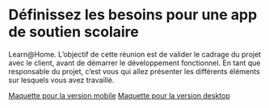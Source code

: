 <h1>Définissez les besoins pour une app de soutien scolaire</h1>
<p> Learn@Home. L’objectif de cette réunion est de valider le cadrage du projet avec le client, avant de démarrer le développement fonctionnel. En tant que responsable du projet, c’est vous qui allez présenter les différents éléments sur lesquels vous avez travaillé.</p>

<a href="https://xd.adobe.com/view/111f3620-8ea3-48bf-8061-bf9ac952bc0c-444c/">Maquette pour la version mobile</a>
<a href="https://xd.adobe.com/view/a670fae2-d737-48f2-8825-49767ef05deb-f323/">Maquette pour la version desktop</a>